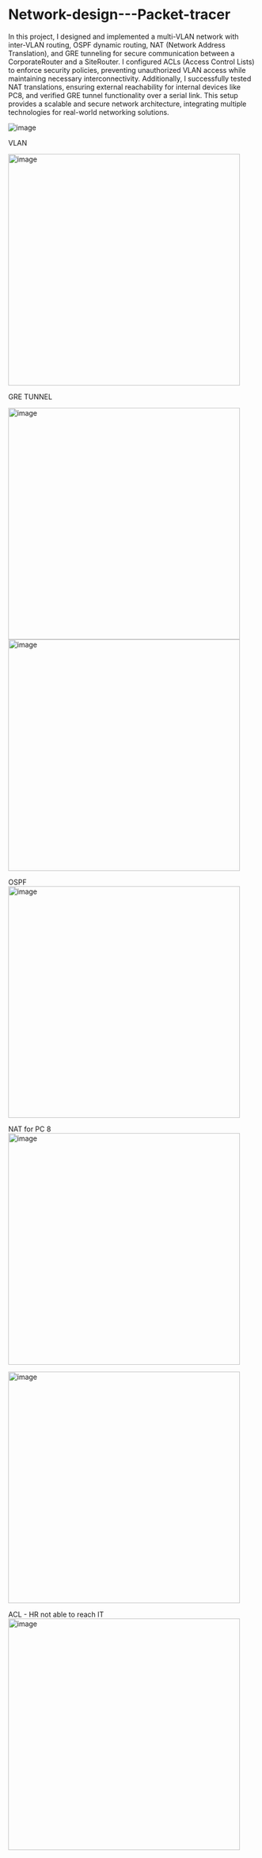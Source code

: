 # Network-design---Packet-tracer

In this project, I designed and implemented a multi-VLAN network with inter-VLAN routing, OSPF dynamic routing, NAT (Network Address Translation), and GRE tunneling for secure communication between a CorporateRouter and a SiteRouter. I configured ACLs (Access Control Lists) to enforce security policies, preventing unauthorized VLAN access while maintaining necessary interconnectivity. Additionally, I
successfully tested NAT translations, ensuring external reachability for internal devices like PC8, and verified GRE tunnel functionality over a serial link. This setup provides a scalable and secure network architecture, integrating multiple technologies for real-world networking solutions.

![image](https://github.com/user-attachments/assets/b8a63a70-5b6d-4c1e-8c85-80e9c497bfc3)


VLAN

<img width="468" alt="image" src="https://github.com/user-attachments/assets/9ad01b2b-c02f-4728-b9e9-afed5f72cbc7" />

GRE TUNNEL

<img width="468" alt="image" src="https://github.com/user-attachments/assets/5c194d95-311d-4969-8f65-45b02166615c" />

<img width="468" alt="image" src="https://github.com/user-attachments/assets/de3d0950-3e8c-45ac-ae79-929cfad421a7" />




OSPF 
<img width="468" alt="image" src="https://github.com/user-attachments/assets/000a61c8-37cf-48ce-8182-4c3b9bba22d5" />


NAT for PC 8
<img width="468" alt="image" src="https://github.com/user-attachments/assets/80d92da4-5b7c-4a1d-a3f0-38bd29abe9f5" />

<img width="468" alt="image" src="https://github.com/user-attachments/assets/6a74ced6-3c69-4ef9-a4c8-b874436fdd57" />


ACL - HR not able to reach IT
<img width="468" alt="image" src="https://github.com/user-attachments/assets/3873b0aa-a36d-4fe4-bb55-4306cd0e86bd" />


